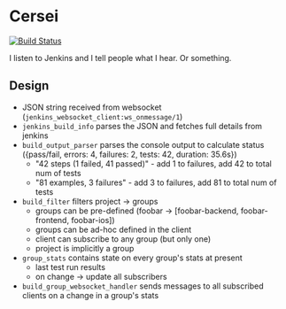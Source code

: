 # Cersei

[![Build Status](https://secure.travis-ci.org/wjlroe/cersei.png?branch=master)](http://travis-ci.org/wjlroe/cersei)

I listen to Jenkins and I tell people what I hear. Or something.

## Design

- JSON string received from websocket
  (`jenkins_websocket_client:ws_onmessage/1`)
- `jenkins_build_info` parses the JSON and fetches full details from jenkins
- `build_output_parser` parses the console output to calculate status
  ({pass/fail, errors: 4, failures: 2, tests: 42, duration: 35.6s})
  - "42 steps (1 failed, 41 passed)" - add 1 to failures, add 42 to
    total num of tests
  - "81 examples, 3 failures" - add 3 to failures, add 81 to total num
    of tests
- `build_filter` filters project -> groups
  - groups can be pre-defined (foobar ->
    [foobar-backend, foobar-frontend, foobar-ios])
  - groups can be ad-hoc defined in the client
  - client can subscribe to any group (but only one)
  - project is implicitly a group
- `group_stats` contains state on every group's stats at present
  - last test run results
  - on change -> update all subscribers
- `build_group_websocket_handler` sends messages to all subscribed
  clients on a change in a group's stats
